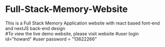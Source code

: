 # Full-Stack-Memory-Website
This is a Full Stack Memory Application website with react based font-end and nextJS back-end design<br />
#To view the live demo website, please visit website
#user login id="howard"
#user password = "13622266"
